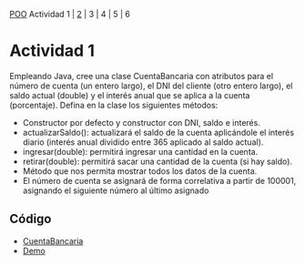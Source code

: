 [POO](POO.md) Actividad 1 | [2](ACTIVIDAD2.md) | 3 | 4 | 5 | 6
# Actividad 1
Empleando Java, cree una clase CuentaBancaria con atributos para el número de cuenta (un 
entero largo), el DNI del cliente (otro entero largo), el saldo actual (double) y el interés 
anual que se aplica a la cuenta (porcentaje). Defina en la clase los siguientes métodos:
* Constructor por defecto y constructor con DNI, saldo e interés.
* actualizarSaldo(): actualizará el saldo de la cuenta aplicándole el interés diario (interés 
anual dividido entre 365 aplicado al saldo actual).
* ingresar(double): permitirá ingresar una cantidad en la cuenta.
* retirar(double): permitirá sacar una cantidad de la cuenta (si hay saldo).
* Método que nos permita mostrar todos los datos de la cuenta.
* El número de cuenta se asignará de forma correlativa a partir de 100001, asignando el 
siguiente número al último asignado
## Código
* [CuentaBancaria](TP1-POO/src/main/java/actividad1/CuentaBancaria.java) 
* [Demo](TP1-POO/src/main/java/actividad1/Demo.java) 
  
